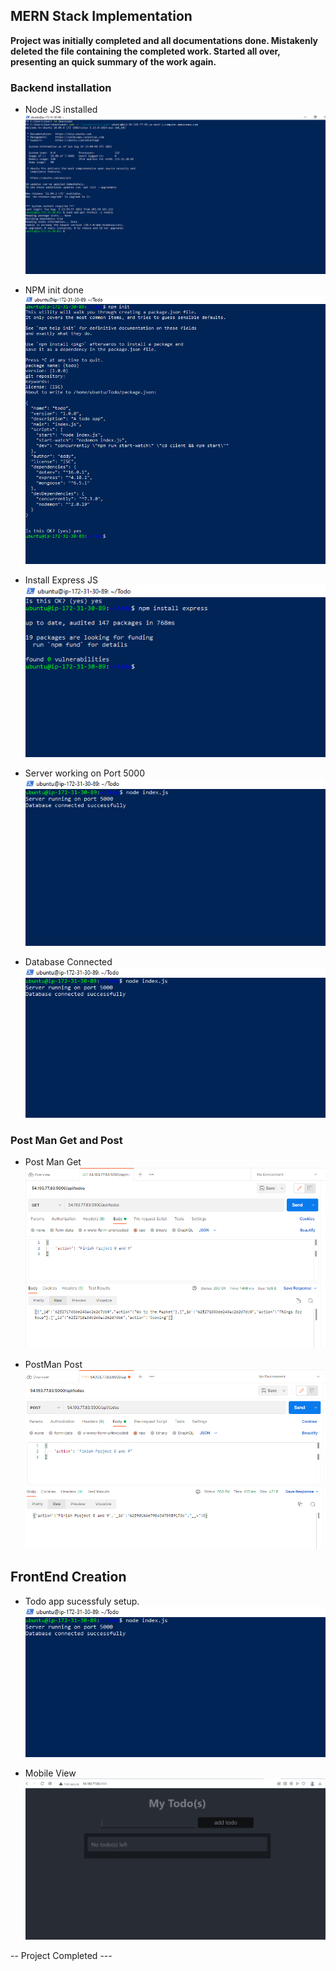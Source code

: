 ## MERN Stack Implementation

**Project was initially completed and all documentations done. Mistakenly deleted the file containing the completed work. Started all over, presenting an quick summary of the work again.**
### Backend installation </br>

* Node JS installed ![Node JS](images/Nodejs%20Installed.PNG) </br>
  
  
* NPM init done ![NPM init](images/npm%20init%20done.PNG) </br>


* Install Express JS ![Express](images/NPM%20install%20express.PNG) </br>
  

* Server working on Port 5000 ![server port 5000](images/Server%20running%20on%20Port%205000.PNG)
  

* Database Connected ![Database Connected](images/Database%20Connected.PNG)

### Post Man Get and Post

* Post Man Get![Postman Get](images/Post%20Man%20Get%20Functions.PNG)
  

* PostMan Post ![Postman Post](images/Post%20Man%20Post%20function.PNG)

## FrontEnd Creation

* Todo app sucessfuly setup. ![Todo Setup](images/Database%20Connected.PNG)
  

* Mobile View ![Mobile View](images/Completed%20todo%20app.PNG)


-- Project Completed ---